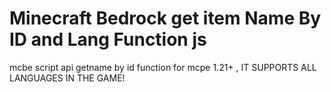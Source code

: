 # Minecraft Bedrock get item Name By ID and Lang Function js
mcbe script api getname by id function for mcpe 1.21+ , IT SUPPORTS ALL LANGUAGES IN THE GAME!
